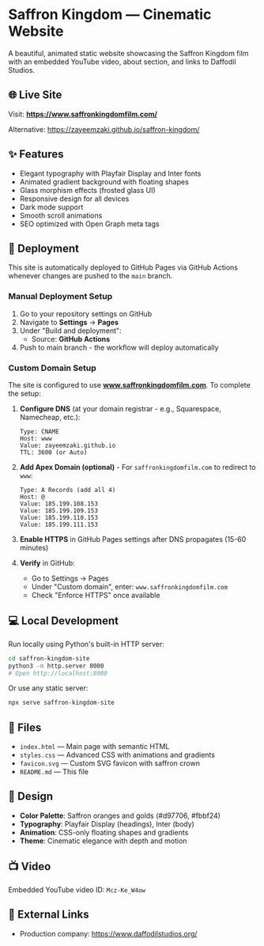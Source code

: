 # Saffron Kingdom — Cinematic Website

A beautiful, animated static website showcasing the Saffron Kingdom film with an embedded YouTube video, about section, and links to Daffodil Studios.

## 🌐 Live Site

Visit: **https://www.saffronkingdomfilm.com/**

Alternative: https://zayeemzaki.github.io/saffron-kingdom/

## ✨ Features

- Elegant typography with Playfair Display and Inter fonts
- Animated gradient background with floating shapes
- Glass morphism effects (frosted glass UI)
- Responsive design for all devices
- Dark mode support
- Smooth scroll animations
- SEO optimized with Open Graph meta tags

## 🚀 Deployment

This site is automatically deployed to GitHub Pages via GitHub Actions whenever changes are pushed to the `main` branch.

### Manual Deployment Setup

1. Go to your repository settings on GitHub
2. Navigate to **Settings** → **Pages**
3. Under "Build and deployment":
   - Source: **GitHub Actions**
4. Push to main branch - the workflow will deploy automatically

### Custom Domain Setup

The site is configured to use **www.saffronkingdomfilm.com**. To complete the setup:

1. **Configure DNS** (at your domain registrar - e.g., Squarespace, Namecheap, etc.):
   ```
   Type: CNAME
   Host: www
   Value: zayeemzaki.github.io
   TTL: 3600 (or Auto)
   ```

2. **Add Apex Domain (optional)** - For `saffronkingdomfilm.com` to redirect to `www`:
   ```
   Type: A Records (add all 4)
   Host: @
   Value: 185.199.108.153
   Value: 185.199.109.153
   Value: 185.199.110.153
   Value: 185.199.111.153
   ```

3. **Enable HTTPS** in GitHub Pages settings after DNS propagates (15-60 minutes)

4. **Verify** in GitHub:
   - Go to Settings → Pages
   - Under "Custom domain", enter: `www.saffronkingdomfilm.com`
   - Check "Enforce HTTPS" once available

## 💻 Local Development

Run locally using Python's built-in HTTP server:

```bash
cd saffron-kingdom-site
python3 -m http.server 8000
# Open http://localhost:8000
```

Or use any static server:
```bash
npx serve saffron-kingdom-site
```

## 📁 Files

- `index.html` — Main page with semantic HTML
- `styles.css` — Advanced CSS with animations and gradients
- `favicon.svg` — Custom SVG favicon with saffron crown
- `README.md` — This file

## 🎨 Design

- **Color Palette**: Saffron oranges and golds (#d97706, #fbbf24)
- **Typography**: Playfair Display (headings), Inter (body)
- **Animation**: CSS-only floating shapes and gradients
- **Theme**: Cinematic elegance with depth and motion

## 📺 Video

Embedded YouTube video ID: `Mcz-Ke_W4ow`

## 🔗 External Links

- Production company: https://www.daffodilstudios.org/
